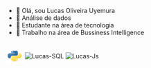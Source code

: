- 👋 Olá, sou Lucas Oliveira Uyemura
- 👀 Análise de dados
- 🌱 Estudante na área de tecnologia
- 💞️ Trabalho na área de Bussiness Intelligence

<div style="display: inline_block"><br>
  <img align="center" alt="Lucas-Python" height="30" width="40" src="https://raw.githubusercontent.com/devicons/devicon/master/icons/python/python-original.svg">
  <img align="center" alt="Lucas-SQL" height="30" width="40" src="[https://raw.githubusercontent.com/devicons/devicon/master/icons/python/python-original.svg](https://cdn.jsdelivr.net/gh/devicons/devicon@latest/icons/azuresqldatabase/azuresqldatabase-original.svg)">
  
  
  <img align="center" alt="Lucas-Js" height="30" width="40" src="https://cdn.jsdelivr.net/gh/devicons/devicon@latest/icons/java/java-original.svg">
  
  
</div>



